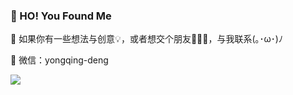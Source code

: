 ### 👻 HO! You Found Me

💬  如果你有一些想法与创意💡，或者想交个朋友🙋🏻‍♀️，与我联系(｡･ω･)ﾉ

📮 微信：yongqing-deng

![](https://github-readme-stats.vercel.app/api?username=&show_icons=true&icon_color=0366d6&text_color=24292e&bg_color=ffffff&hide_title=true&hide=issues)
